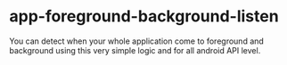 # app-foreground-background-listen
You can detect when your whole application come to foreground and background using this very simple logic and for all android API level.
